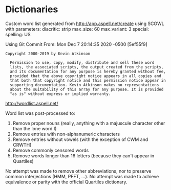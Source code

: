 # Dictionaries

Custom word list generated from http://app.aspell.net/create using SCOWL
with parameters:
  diacritic: strip
  max_size: 60
  max_variant: 3
  special: <none>
  spelling: US

Using Git Commit From: Mon Dec 7 20:14:35 2020 -0500 [5ef55f9]

```
Copyright 2000-2019 by Kevin Atkinson

  Permission to use, copy, modify, distribute and sell these word
  lists, the associated scripts, the output created from the scripts,
  and its documentation for any purpose is hereby granted without fee,
  provided that the above copyright notice appears in all copies and
  that both that copyright notice and this permission notice appear in
  supporting documentation. Kevin Atkinson makes no representations
  about the suitability of this array for any purpose. It is provided
  "as is" without express or implied warranty.
```

http://wordlist.aspell.net/

Word list was post-processed to:

1. Remove proper nouns (really, anything with a majuscule character other than
  the lone word I)
2. Remove entries with non-alphanumeric characters
3. Remove entries without vowels (with the exception of CWM and CRWTH)
4. Remove commonly censored words
5. Remove words longer than 16 letters (because they can't appear in Quartiles)

No attempt was made to remove other abbreviations, nor to preserve common
interjections (HMM, PFFT, …). No attempt was made to achieve equivalence or
parity with the official Quartiles dictionary.
